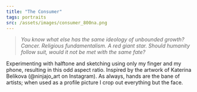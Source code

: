 ```yaml
---
title: "The Consumer"
tags: portraits
src: /assets/images/consumer_800na.png
---
```

> *You know what else has the same ideology of unbounded growth? Cancer. Religious fundamentalism. A red giant star. Should humanity follow suit, would it not be met with the same fate?*

Experimenting with halftone and sketching using only my finger and my phone, resulting in this odd aspect ratio. Inspired by the artwork of Katerina Belikova (@ninjajo_art on Instagram). As always, hands are the bane of artists; when used as a profile picture I crop out everything but the face.